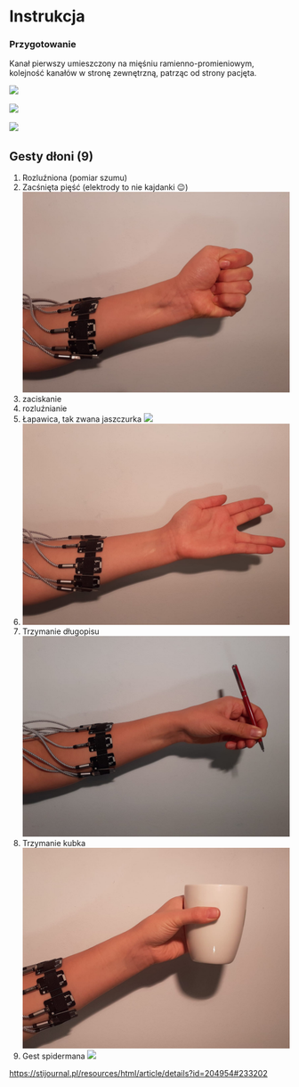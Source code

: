 # Instrukcja
### Przygotowanie 
Kanał pierwszy umieszczony na mięśniu ramienno-promieniowym, kolejność kanałów w stronę zewnętrzną, patrząc od strony pacjęta.

![](https://fizjoterapeuty.pl/wp-content/uploads/2017/03/miesien-ramienno-promieniowy-441x600.jpg)

![](https://encrypted-tbn0.gstatic.com/images?q=tbn%3AANd9GcTpUkAjiMyoZzuavHc8DX1U3L5eJvvODlEhVg&usqp=CAU)

![](https://poradniksportowy.pl/wp-content/uploads/2018/02/5481_0.jpg)

## Gesty dłoni (9)
1. Rozluźniona (pomiar szumu)
![]()
2. Zacśnięta pięść (elektrody to nie kajdanki :wink:)
![](docs/piesc.jpeg)
3. zaciskanie
4. rozluźnianie
5. Łapawica, tak zwana jaszczurka
![](docs/łapawica.jpeg)
6. ![Vka](docs/Vka.jpeg)
7. Trzymanie długopisu ![](docs/dlugopis.jpeg)
8. Trzymanie kubka ![](docs/kubek.jpeg)
9. Gest spidermana ![](spiderman.jpeg)

https://stijournal.pl/resources/html/article/details?id=204954#233202

